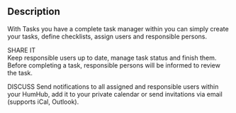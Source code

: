 ## Description

With Tasks you have a complete task manager within you can simply create your tasks, define checklists, assign users and responsible persons.

SHARE IT  
Keep responsible users up to date, manage task status and finish them. Before completing a task, responsible persons will be informed to review the task.

DISCUSS
Send notifications to all assigned and responsible users within your HumHub, add it to your private calendar or send invitations via email (supports iCal, Outlook).


